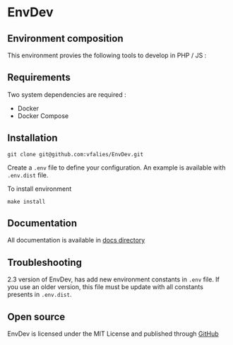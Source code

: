 # EnvDev

## Environment composition

This environment provies the following tools to develop in PHP / JS :

## Requirements

Two system dependencies are required :

- Docker
- Docker Compose

## Installation

```shell
git clone git@github.com:vfalies/EnvDev.git
```

Create a `.env` file to define your configuration.
An example is available with `.env.dist` file.

To install environment

```shell
make install
```

## Documentation

All documentation is available in [docs directory](./docs)

## Troubleshooting

2.3 version of EnvDev, has add new environment constants in `.env` file. If you use an older version, this file must be update with all constants presents in `.env.dist`.

## Open source

EnvDev is licensed under the MIT License and published through [GitHub](https://github.com/vfalies/envdev/blob/master/LICENSE)
